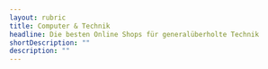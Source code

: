 ```yaml
---
layout: rubric
title: Computer & Technik
headline: Die besten Online Shops für generalüberholte Technik
shortDescription: ""
description: ""
---
```

